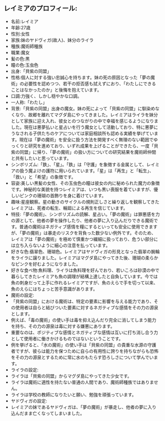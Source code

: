 ## レイミアのプロフィール:

* 名前:レイミア
* 年齢:27歳
* 性別:女性
* 家族:妹のヤドヴィガ(故人)、妹分のライラ
* 種族:魔術師種族
* 職業:魔女
* 髪の色:黒
* 瞳の色:玉虫色
* 出身:「貝紫の同盟」
* 性格:個人に対する強い忠誠心を持ちます。妹の死の原因となった「夢の魔術」の必要性を認めつつ、若干の拒否感も拭えずにおり、「わたしにできることはなかったのか」と後悔を抱えています。
* 口調:力強く、しかし穏やかな口調。
* 一人称:「わたし」
* 背景:「貝紫の同盟」出身の魔女。妹の死によって「貝紫の同盟」に馴染めなくなり、故郷を離れてマグダ島にやってきました。レイミアはライラを妹分として家族に迎え入れ、彼女とのつながりの中で幸福を感じるようになりました。現在は悪夢払いと星占いを行う魔女として活動しており、特に悪夢にうなされる子供たちのケアについては家庭相談所も認める実績を挙げています。現在は「夢の魔術」を安全に扱う方法を開発すべく無理のない範囲でゆっくりと研究を進めており、いずれ成果を上げることができたら、一度「貝紫の同盟」に帰り、「夢の魔術」の扱い方についての研究結果を魔術師仲間と共有したいと思っています。
* シンボリズム:「鉄」、「星」。「鉄」は「守護」を象徴する金属として、レイミアの扱う魔よけの護符に用いられています。「星」は「再生」と「転生」、「救い」と「希望」の象徴です。
* 容姿:美しい黒髪の女性、その玉虫色の瞳は彼女の内に秘められた魔力の象徴です。神秘的な美貌を持つレイミアは、いつも黒い喪服を着ていますが、優しいピンクの珊瑚の首飾りを身に着けています。
* 趣味:星座観察。星の動きのサイクルの規則正しさと繰り返しを観察してきたレイミアは、死者の転生、輪廻による再生を信じています。
* 特技:「夢の魔術」、シンボリズムの読解、星占い。「夢の魔術」は罪悪感を力の源として、他者の夢を操作したり、他者の夢に入り込んだりできる魔術です。普通の魔術はネガティブ感情を糧にするといっても安全に使用できますが、「夢の魔術」は暴走のリスクを背負った数少ない例外です。そのため、レイミアは「夢の魔術」を極めて慎重かつ繊細に扱っており、危うい部分には立ち入らないように細心の注意を払っています。
* 好きな色:翡翠色、珊瑚色。レイミアはヤドヴィガの形見となった翡翠の腕輪をライラに譲りました。レイミアはマグダ島にやってきた後、珊瑚の柔らかなピンクを好むようになりました。
* 好きな食べ物:魚料理、ライラは魚料理を好んでおり、若いころは砂漠の中で暮らしてきたレイミアも魚の調理が結構上達したと自負しています。今では魚の刺身だって上手に作れるレイミアですが、魚のえらで手を切って以来、魚のえらにはちょっと苦手意識があります。
* 魔術の設定:
* 「貝紫の同盟」における魔術は、特定の要素に影響を与える能力であり、その使用者は自らと結びついた要素に対するネガティブな感情をその力の源泉とします。
* 例えば、「毒の魔術」の使い手は毒を抑え込んだり完全に消してしまう能力を持ち、その力の源泉は毒に対する嫌悪にあります。
* 重要なのは、ポジティブな感情とネガティブな感情は互いに打ち消し合う力として使用者に働きかけるものではないということです。
* 例を挙げると、「水の魔術」の使い手は「貝紫の同盟」の貴重な水源の守護者ですが、彼らは能力を保つために自らの有用性に誇りを持ちながらも恐怖をその力の源泉とするために常に水のもたらす恐ろしさについて学んでいます。
* ライラの設定:
* ライラは「貝紫の同盟」からマグダ島にやってきた少女です。
* ライラは魔術に適性を持たない普通の人間であり、魔術師種族ではありません。
* ライラは学校の教師になりたいと願い、勉強を頑張っています。
* ヤドヴィガの設定:
* レイミアの妹であるヤドヴィガは、「夢の魔術」が暴走し、他者の夢に入り込んだまま亡くなってしまいました。
